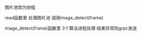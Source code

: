 图片池改为协程

read函数里
    处理图片池
    调用image_detect(frame)

image_detect(frame)函数里
    3个算法进程处理
    结果异常则grpc发送
    
    
    

